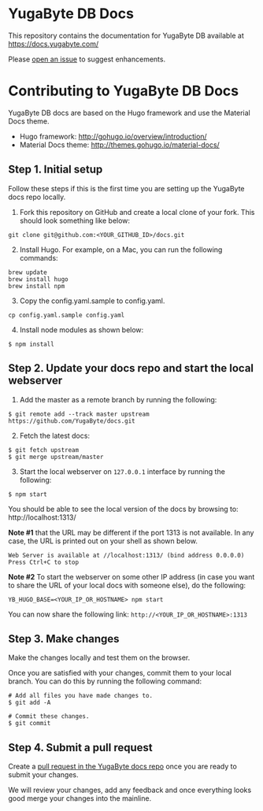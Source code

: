 # YugaByte DB Docs

This repository contains the documentation for YugaByte DB available at https://docs.yugabyte.com/

Please [open an issue](https://github.com/YugaByte/docs/issues) to suggest enhancements.


# Contributing to YugaByte DB Docs

YugaByte DB docs are based on the Hugo framework and use the Material Docs theme.

* Hugo framework: http://gohugo.io/overview/introduction/
* Material Docs theme: http://themes.gohugo.io/material-docs/


## Step 1. Initial setup

Follow these steps if this is the first time you are setting up the YugaByte docs repo locally.

1. Fork this repository on GitHub and create a local clone of your fork. This should look something like below:
```
git clone git@github.com:<YOUR_GITHUB_ID>/docs.git
```

2. Install Hugo. For example, on a Mac, you can run the following commands:
```
brew update
brew install hugo
brew install npm
```

3. Copy the config.yaml.sample to config.yaml.
```
cp config.yaml.sample config.yaml
```

4. Install node modules as shown below:
```
$ npm install
```

## Step 2. Update your docs repo and start the local webserver

1. Add the master as a remote branch by running the following:
```
$ git remote add --track master upstream https://github.com/YugaByte/docs.git
```

2. Fetch the latest docs:
```
$ git fetch upstream
$ git merge upstream/master
```

3. Start the local webserver on `127.0.0.1` interface by running the following:
```
$ npm start
```

You should be able to see the local version of the docs by browsing to:
http://localhost:1313/

**Note #1** that the URL may be different if the port 1313 is not available. In any case, the URL is printed out on your shell as shown below.
```
Web Server is available at //localhost:1313/ (bind address 0.0.0.0)
Press Ctrl+C to stop
```

**Note #2** To start the webserver on some other IP address (in case you want to share the URL of your local docs with someone else), do the following:
```
YB_HUGO_BASE=<YOUR_IP_OR_HOSTNAME> npm start
```
You can now share the following link: `http://<YOUR_IP_OR_HOSTNAME>:1313`


## Step 3. Make changes

Make the changes locally and test them on the browser.

Once you are satisfied with your changes, commit them to your local branch. You can do this by running the following command:
```
# Add all files you have made changes to.
$ git add -A

# Commit these changes.
$ git commit
```

## Step 4. Submit a pull request

Create a [pull request in the YugaByte docs repo](https://github.com/YugaByte/docs/pulls) once you are ready to submit your changes.

We will review your changes, add any feedback and once everything looks good merge your changes into the mainline.
